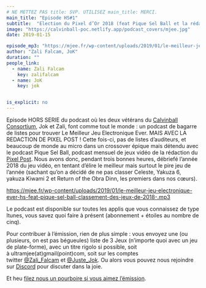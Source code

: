 ```yaml
---
# NE METTEZ PAS title: SVP. UTILISEZ main_title: MERCI.
main_title: "Episode HS#1"
subtitle:  "Election du Pixel d’Or 2018 (feat Pique Sel Ball et la rédaction de Pixel Post)"
image: "https://calvinball-poc.netlify.app/podcast_covers/mjee.jpg"
date: 2019-01-15

episode_mp3: "https://mjee.fr/wp-content/uploads/2019/01/le-meilleur-jeu-electronique-ever-hs-feat-pique-sel-ball-classement-des-jeux-de-2018-.mp3"
author: "Zali Falcam, JoK"
duration: ""
people_link: 
  - name: Zali Falcam
    key: zalifalcam
  - name: JoK
    key: jok


is_explicit: no
---
```


<PodcastHeader/>

<!-- ECRIRE LA DESCRIPTION DE L'EPISODE SOUS CETTE LIGNE -->
<p>Episode HORS SERIE du podcast où les deux vétérans du&nbsp;<a href="https://calvinballradio.wordpress.com/" rel="nofollow">Calvinball Consortium</a>, Jok et Zali, font comme tout le monde : un podcast de bagarre de listes pour trouver&nbsp;Le Meilleur Jeu Electronique Ever. MAIS AVEC LA REDACTION DE PIXEL POST !&nbsp;Cette fois-ci, pas de listes d’auditeurs, et beaucoup de monde au micro dans un crossover épique mais détendu avec le podcast Pique Sel Ball, podcast mensuel de jeux vidéo de la rédaction du <a href="https://thepixelpost.com" rel="nofollow">Pixel Post</a>. Nous avons donc, pendant trois bonnes heures, débriefé l’année 2018 du jeu vidéo, en tentant d’élire le meilleur mais surtout le pire jeu de l’année (sachant qu’on a décidé de ne pas classer Celeste, Yakuza 6, yakuza Kiwami 2 et Return of the Obra Dinn, les premiers dans nos cœurs).</p>
<p><a href="https://mjee.fr/wp-content/uploads/2019/01/le-meilleur-jeu-electronique-ever-hs-feat-pique-sel-ball-classement-des-jeux-de-2018-.mp3" rel="nofollow">https://mjee.fr/wp-content/uploads/2019/01/le-meilleur-jeu-electronique-ever-hs-feat-pique-sel-ball-classement-des-jeux-de-2018-.mp3</a></p>
<p>Le podcast est disponible sur toutes les applis que vous connaissez de type Itunes, vous savez quoi faire à présent (abonnement + étoiles au nombre de cinq).</p>
<p>Pour contribuer à l’émission, rien de plus simple : vous envoyez une (ou plusieurs, on est pas bégueules) liste de&nbsp;3 Jeux&nbsp;(n’importe quoi avec&nbsp;un jeu de plate-forme), avec un titre rigolo si possible, soit à&nbsp;ultramjee(at)gmail(point)com, soit sur les comptes twitter&nbsp;<a href="https://twitter.com/Zali_Falcam" rel="nofollow">@Zali_Falcam</a>&nbsp;et&nbsp;<a href="https://twitter.com/Juste_JoK" rel="nofollow">@Juste_Jok</a>.&nbsp;Ou alors vous pouvez nous rejoindre sur&nbsp;<a href="https://discord.gg/4RnA9v7" rel="nofollow">Discord</a>&nbsp;pour discuter dans la joie.</p>
<p>Et heu <a href="https://fr.tipeee.com/calvinball" rel="nofollow">filez nous un pourboire si vous aimez l’émission</a>.</p>


